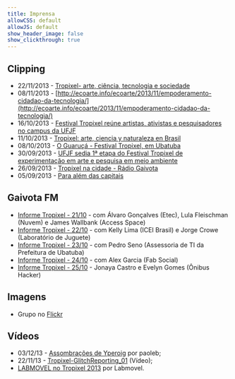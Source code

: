 ```yaml
---
title: Imprensa
allowCSS: default
allowJS: default
show_header_image: false
show_clickthrough: true
---
```


## Clipping

- 22/11/2013 - [Tropixel- arte, ciência, tecnologia e sociedade](https://extensao.milharal.org/2013/11/22/tropixel-arte-ciencia-tecnologia-e-sociedade/)
- 08/11/2013 - [http://ecoarte.info/ecoarte/2013/11/empoderamento-cidadao-da-tecnologia/](http://ecoarte.info/ecoarte/2013/11/empoderamento-cidadao-da-tecnologia/)
- 16/10/2013 - [Festival Tropixel reúne artistas, ativistas e pesquisadores no campus da UFJF](https://www.ufjf.br/arquivodenoticias/2013/10/festival-tropixel-reune-artistas-ativistas-e-pesquisadores-no-campus-da-ufjf/)
- 11/10/2013 - [Tropixel: arte, ciencia y naturaleza en Brasil](https://web.archive.org/web/20220315171200/https://vida.fundaciontelefonica.com/blog/tropixel-arte-ciencia-y-naturaleza-en-brasil/)
- 08/10/2013 - [O Guaruçá - Festival Tropixel, em Ubatuba](http://www.ubaweb.com/revista/g_mascara.php?grc=45875)
- 30/09/2013 - [UFJF sedia 1ª etapa do Festival Tropixel de experimentação em arte e pesquisa em meio ambiente](https://www.ufjf.br/arquivodenoticias/2013/09/ufjf-sedia-1a-etapa-do-festival-tropixel-de-experimentacao-em-arte-e-pesquisa-em-meio-ambiente/)
- 26/09/2013 - [Tropixel na cidade - Rádio Gaivota](https://soundcloud.com/gaivotafm/entrevista-com-felipe-fonseca)
- 05/09/2013 - [Para além das capitais](https://www.select.art.br/para-alem-das-capitais/)

## Gaivota FM

- [Informe Tropixel - 21/10](https://archive.org/details/Tropixel-132110) - com Álvaro Gonçalves (Etec), Lula Fleischman (Nuvem) e James Wallbank (Access Space)
- [Informe Tropixel - 22/10](https://archive.org/details/Tropixel-131022) - com Kelly Lima (ICEI Brasil) e Jorge Crowe (Laboratório de Juguete)
- [Informe Tropixel - 23/10](https://archive.org/details/Tropixel-131023) - com Pedro Seno (Assessoria de TI da Prefeitura de Ubatuba)
- [Informe Tropixel - 24/10](https://archive.org/details/Tropixel-131024) - com Alex Garcia (Fab Social)
- [Informe Tropixel - 25/10](https://archive.org/details/Tropixel-131025) - Jonaya Castro e Evelyn Gomes (Ônibus Hacker)

## Imagens

- Grupo no [Flickr](http://www.flickr.com/groups/tropixel/)

## Vídeos

- 03/12/13 - [Assombrações de Yperoig](https://vimeo.com/80779975) por paoleb;
- 22/11/13 - [Tropixel-GlitchReporting_01](http://vimeo.com/80023219) (Vídeo);
- [LABMOVEL no Tropixel 2013](http://vimeo.com/79419980) por Labmovel.

